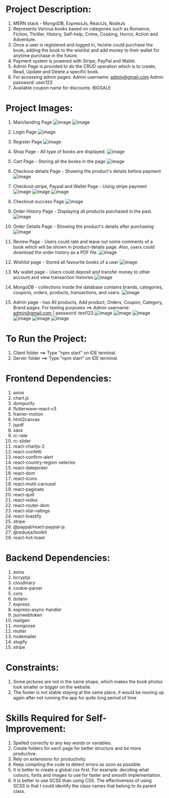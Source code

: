 # Project Description:

1.  MERN stack - MongoDB, ExpressJs, ReactJs, NodeJs
2.  Represents Various books based on categories such as Romance, Fiction,
    Thriller, History, Self-help, Crime, Cooking, Horror, Action and Adventure.
3.  Once a user is registered and logged in, he/she could purchase the book, adding the book
    to the wishlist and add money to their wallet for anytime purchase in the future.
4.  Payment system is powered with Stripe, PayPal and Wallet.
5.  Admin Page is provided to do the CRUD operation which is to create, Read, Update
    and Delete a specific book.
6.  For accessing admin pages:
    Admin username: admin@gmail.com
    Admin password: user123
7.  Available coupon name for discounts:
    BIGSALE

# Project Images:

1.  Main/landing Page
    ![image](https://github.com/kevinandris/Bookstore_app/assets/102328858/4a83d725-d650-4057-b410-37074aa322bb)
    ![image](https://github.com/kevinandris/Bookstore_app/assets/102328858/956e2030-b262-4699-abfe-0866d7b1563b)

2.  Login Page
    ![image](https://github.com/kevinandris/Bookstore_app/assets/102328858/0a72f11d-6c9d-4f1a-b802-e14bc4e6e79e)

3.  Register Page
    ![image](https://github.com/kevinandris/Bookstore_app/assets/102328858/ebef138f-636c-4c5b-a37c-a0fed3dfc570)

4.  Shop Page - All type of books are displayed.
    ![image](https://github.com/kevinandris/Bookstore_app/assets/102328858/cf890083-6970-4726-a1ad-2e11e734adc6)

5.  Cart Page - Storing all the books in the page
    ![image](https://github.com/kevinandris/Bookstore_app/assets/102328858/76dd2c92-9125-419f-91a4-cad1da83c004)

6.  Checkout-details Page - Showing the product's details before payment
    ![image](https://github.com/kevinandris/Bookstore_app/assets/102328858/a7ebbedd-d3c8-474b-bbf3-9a5f9ddd3913)

7.  Checkout-stripe, Paypal and Wallet Page - Using stripe payment
    ![image](https://github.com/kevinandris/Bookstore_app/assets/102328858/8845f035-3f8c-48e8-bec1-0aea8c801fb1)
    ![image](https://github.com/kevinandris/Bookstore_app/assets/102328858/20dddc6b-fca8-47a4-96b8-86014a55306b)
    ![image](https://github.com/kevinandris/Bookstore_app/assets/102328858/07d3f4ae-87ab-4f79-8285-8569c1cc7379)

8.  Checkout-success Page
    ![image](https://github.com/kevinandris/Bookstore_app/assets/102328858/8c7e6c53-03e7-4e39-bbf3-0da7c8920ec3)

9.  Order History Page - Displaying all products purchased in the past.
    ![image](https://github.com/kevinandris/Bookstore_app/assets/102328858/7c83e09e-53b0-4d14-b1a8-0de495b8ee02)

10. Order Details Page - Showing the product's details after purchasing
    ![image](https://github.com/kevinandris/Bookstore_app/assets/102328858/5f8052bf-c171-4897-b001-6cc1a1f3afbd)

11. Review Page - Users could rate and leave out some comments of a book which will be shown in product-details page.
    Also, users could download the order history as a PDF file.
    ![image](https://github.com/kevinandris/Bookstore_app/assets/102328858/bf917763-2789-454b-b3d3-a76402a7a9f2)

12. Wishlist page - Stored all favourite books of a user
    ![image](https://github.com/kevinandris/Bookstore_app/assets/102328858/bc0aa489-2ebf-48dc-bc27-33d34fd65f88)

13. My wallet page - Users could deposit and transfer money to other account and view transaction histories
    ![image](https://github.com/kevinandris/Bookstore_app/assets/102328858/fa766577-5fce-4533-8901-b437780378b3)

14. MongoDB - collections inside the database contains brands, categories, coupons, orders, products,
    transactions, and users.
    ![image](https://github.com/kevinandris/Bookstore_app/assets/102328858/28ed4600-435d-40b6-92f7-d3d8952348af)

15. Admin page - has All products, Add product, Orders, Coupon, Category, Brand pages.
    For testing purposes ==> Admin username: admin@gmail.com | password: test123
    ![image](https://github.com/kevinandris/Bookstore_app/assets/102328858/1b629e5f-0b21-465a-9ad0-99386b4950bf)
    ![image](https://github.com/kevinandris/Bookstore_app/assets/102328858/1ad12638-1c70-4126-a23c-6104e2c347db)
    ![image](https://github.com/kevinandris/Bookstore_app/assets/102328858/6b8e8b0f-a95c-4335-9fe8-c9beff9da52e)
    ![image](https://github.com/kevinandris/Bookstore_app/assets/102328858/7843e296-8e8f-4220-b54b-b57222e59f55)
    ![image](https://github.com/kevinandris/Bookstore_app/assets/102328858/66398381-d3a9-4f14-bac7-43fce334b790)
    ![image](https://github.com/kevinandris/Bookstore_app/assets/102328858/2f241bbe-8dce-487c-8b4d-7014689b49b9)

# To Run the Project:

1.  Client folder ==> Type "npm start" on IDE terminal.
2.  Server folder ==> Type "npm start" on IDE terminal.

# Frontend Dependencies:

1.  axios
2.  chart.js
3.  dompurify
4.  flutterwave-react-v3
5.  framer-motion
6.  html2canvas
7.  jspdf
8.  sass
9.  rc-rate
10. rc-slider
11. react-chartjs-2
12. react-confetti
13. react-confirm-alert
14. react-country-region-selector
15. react-datepicker
16. react-dom
17. react-icons
18. react-multi-carousel
19. react-paginate
20. react-quill
21. react-redux
22. react-router-dom
23. react-star-ratings
24. react-toastify
25. stripe
26. @paypal/react-paypal-js
27. @reduxjs/toolkit
28. react-hot-toast

# Backend Dependencies:

1.  axios
2.  bcryptjs
3.  cloudinary
4.  cookie-parser
5.  cors
6.  dotenv
7.  express
8.  express-async-handler
9.  jsonwebtoken
10. mailgen
11. mongoose
12. multer
13. nodemailer
14. slugify
15. stripe

# Constraints:

1. Some pictures are not in the same shape, which makes the book photos
    look smaller or bigger on the website.
2. The footer is not stable staying at the same place, it would be moving up again
   after not running the app for quite long period of time

# Skills Required for Self-Improvement:

1.  Spelled correctly to any key words or variables.
2.  Create folders for each page for better structure and be more productive.
3.  Rely on extensions for productivity.
4.  Keep compiling the code to detect errors as soon as possible.
5.  It is better to create a global css first. For example: deciding what colours, fonts and images
    to use for faster and smooth implementation.
6.  It is better to use SCSS than using CSS. The effectiveness of using SCSS is that
    I could identify the class names that belong to its parent class.
